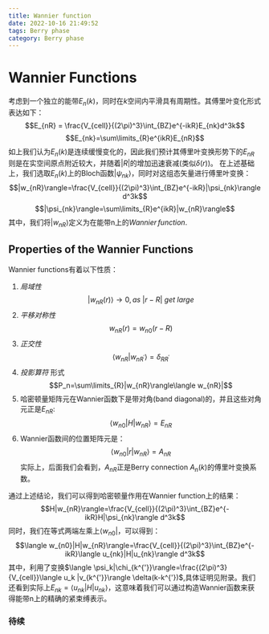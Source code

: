 ```yaml
---
title: Wannier function
date: 2022-10-16 21:49:52
tags: Berry phase
category: Berry phase
---
```


# Wannier Functions

考虑到一个独立的能带$E_n(k)$，同时在$k$空间内平滑具有周期性。其傅里叶变化形式表达如下：
$$E_{nR} = \frac{V_{cell}}{(2\pi)^3}\int_{BZ}e^{-ikR}E_{nk}d^3k$$
$$E_{nk}=\sum\limits_{R}e^{ikR}E_{nR}$$
如上我们认为$E_n(k)$是连续缓慢变化的，因此我们预计其傅里叶变换形势下的$E_{nR}$则是在实空间原点附近较大，并随着$|R|$的增加迅速衰减(类似$\delta(r)$)。
在上述基础上，我们选取$E_n(k)$上的Bloch函数$|\psi_{nk}\rangle$，同时对这组态矢量进行傅里叶变换：
$$|w_{nR}\rangle=\frac{V_{cell}}{(2\pi)^3}\int_{BZ}e^{-ikR}|\psi_{nk}\rangle d^3k$$
$$|\psi_{nk}\rangle=\sum\limits_{R}e^{ikR}|w_{nR}\rangle$$
其中，我们将$|w_{nR}\rangle$定义为在能带n上的$Wannier\,function$.

## Properties of the Wannier Functions

Wannier functions有着以下性质：

1. *局域性*
$$|w_{nR}(r)\rangle \rightarrow 0 ,as\ |r-R|\ get\ large$$
2. *平移对称性*
$$w_{nR}(r)=w_{n0}(r-R)$$
3. *正交性*
$$\langle w_{nR}|w_{nR^{'}}\rangle=\delta_{RR^{'}}$$
4. *投影算符* 形式
$$P_n=\sum\limits_{R}|w_{nR}\rangle\langle w_{nR}|$$
5. 哈密顿量矩阵元在Wannier函数下是带对角(band diagonal)的，并且这些对角元正是$E_{nR}$:
   $$\langle w_{n0}|H|w_{nR}\rangle=E_{nR}$$
6. Wannier函数间的位置矩阵元是：
   $$\langle w_{n0}|r|w_{nR}\rangle=A_{nR}$$
   实际上，后面我们会看到，$A_{nR}$正是Berry connection $A_n
   (k)$的傅里叶变换系数。  

通过上述结论，我们可以得到哈密顿量作用在Wannier function上的结果：
$$H|w_{nR}\rangle=\frac{V_{cell}}{(2\pi)^3}\int_{BZ}e^{-ikR}H|\psi_{nk}\rangle d^3k$$
同时，我们在等式两端左乘上$\langle w_{n0}|$，可以得到：
$$\langle w_{n0}|H|w_{nR}\rangle=\frac{V_{cell}}{(2\pi)^3}\int_{BZ}e^{-ikR}\langle u_{nk}|H|u_{nk}\rangle d^3k$$
其中，利用了变换$\langle \psi_k|\chi_{k^{'}}\rangle=\frac{(2\pi)^3}{V_{cell}}\langle u_k |v_{k^{'}}\rangle \delta(k-k^{'})$,具体证明见附录。我们还看到实际上$E_{nk}=\langle u_{nk}|H|u_{nk}\rangle$，这意味着我们可以通过构造Wannier函数来获得能带n上的精确的紧束缚表示。

### 待续
